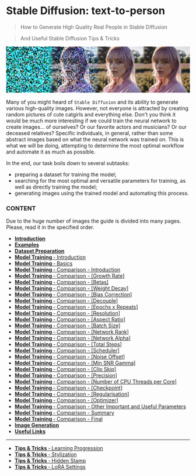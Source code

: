 # Stable Diffusion: text-to-person

> How to Generate High Quality Real People in Stable Diffusion

> And Useful Stable Diffusion Tips & Tricks

![Introduction.jpg](https://github.com/InfluxOW/Stable-Diffusion-Text-To-Person/blob/master/Images/Introduction.jpg)

Many of you might heard of `Stable Diffusion` and its ability to generate various high-quality images. However, not everyone is attracted by creating random pictures of cute catgirls and everything else. Don't you think it would be much more interesting if we could train the neural network to create images... of ourselves? Or our favorite actors and musicians? Or our deceased relatives? Specific individuals, in general, rather than some abstract images based on what the neural network was trained on. This is what we will be doing, attempting to determine the most optimal workflow and automate it as much as possible.

In the end, our task boils down to several subtasks:

- preparing a dataset for training the model;
- searching for the most optimal and versatile parameters for training, as well as directly training the model;
- generating images using the trained model and automating this process.

### CONTENT

Due to the huge number of images the guide is divided into many pages. Please, read it in the specified order.

* [**Introduction**](../../wiki/Home)
* [**Examples**](../../wiki/Examples)
* [**Dataset Preparation**](../../wiki/Dataset-Preparation)
* [**Model Training** ‐ Introduction](../../wiki/Model-Training--‐--Introduction)
* [**Model Training** ‐ Basics](../../wiki/Model-Training--‐--Basics)
* [**Model Training** ‐ Comparison - Introduction](../../wiki/Model-Training--‐--Comparison---‐--Introduction)
* [**Model Training** ‐ Comparison - [Growth Rate]](../../wiki/Model-Training--‐--Comparison---‐--%5BGrowth-Rate%5D)
* [**Model Training** ‐ Comparison - [Betas]](../../wiki/Model-Training--‐--Comparison---‐--%5BBetas%5D)
* [**Model Training** ‐ Comparison - [Weight Decay]](../../wiki/Model-Training--‐--Comparison---‐--%5BWeight-Decay%5D)
* [**Model Training** ‐ Comparison - [Bias Correction]](../../wiki/Model-Training--‐--Comparison---‐--%5BBias-Correction%5D)
* [**Model Training** ‐ Comparison - [Decouple]](../../wiki/Model-Training--‐--Comparison---‐--%5BDecouple%5D)
* [**Model Training** ‐ Comparison - [Epochs x Repeats]](../../wiki/Model-Training--‐--Comparison---‐--%5BEpochs-x-Repeats%5D)
* [**Model Training** ‐ Comparison - [Resolution]](../../wiki/Model-Training--‐--Comparison---‐--%5BResolution%5D)
* [**Model Training** ‐ Comparison - [Aspect Ratio]](../../wiki/Model-Training--‐--Comparison---‐--%5BAspect-Ratio%5D)
* [**Model Training** ‐ Comparison - [Batch Size]](../../wiki/Model-Training--‐--Comparison---‐--%5BBatch-Size%5D)
* [**Model Training** ‐ Comparison - [Network Rank]](../../wiki/Model-Training--‐--Comparison---‐--%5BNetwork-Rank%5D)
* [**Model Training** ‐ Comparison - [Network Alpha]](../../wiki/Model-Training--‐--Comparison---‐--%5BNetwork-Alpha%5D)
* [**Model Training** ‐ Comparison - [Total Steps]](../../wiki/Model-Training--‐--Comparison---‐--%5BTotal-Steps%5D)
* [**Model Training** ‐ Comparison - [Scheduler]](../../wiki/Model-Training--‐--Comparison---‐--%5BScheduler%5D)
* [**Model Training** ‐ Comparison - [Noise Offset]](../../wiki/Model-Training--‐--Comparison---‐--%5BNoise-Offset%5D)
* [**Model Training** ‐ Comparison - [Min SNR Gamma]](../../wiki/Model-Training--‐--Comparison---‐--%5BMin-SNR-Gamma%5D)
* [**Model Training** ‐ Comparison - [Clip Skip]](../../wiki/Model-Training--‐--Comparison---‐--%5BClip-Skip%5D)
* [**Model Training** ‐ Comparison - [Precision]](../../wiki/Model-Training--‐--Comparison---‐--%5BPrecision%5D)
* [**Model Training** ‐ Comparison - [Number of CPU Threads per Core]](../../wiki/Model-Training--‐--Comparison---‐--%5BNumber-of-CPU-Threads-per-Core%5D)
* [**Model Training** ‐ Comparison - [Checkpoint]](../../wiki/Model-Training--‐--Comparison---‐--%5BCheckpoint%5D)
* [**Model Training** ‐ Comparison - [Regularisation]](../../wiki/Model-Training--‐--Comparison---‐--%5BRegularisation%5D)
* [**Model Training** ‐ Comparison - [Optimizer]](../../wiki/Model-Training--‐--Comparison---‐--%5BOptimizer%5D)
* [**Model Training** ‐ Comparison - Other Important and Useful Parameters](../../wiki/Model-Training--‐--Comparison---‐--Other-Important-and-Useful-Parameters)
* [**Model Training** ‐ Comparison - Summary](../../wiki/Model-Training--‐--Comparison---‐--Summary)
* [**Model Training** ‐ Comparison - Final](../../wiki/Model-Training--‐--Comparison---‐--Final)
* [**Image Generation**](../../wiki/Image-Generation)
* [**Useful Links**](../../wiki/Useful-Links)

---

* [**Tips & Tricks** ‐ Learning Progression](../../wiki/Tips-&-Tricks--‐--Learning-Progression)
* [**Tips & Tricks** ‐ Stylization](../../wiki/Tips-&-Tricks--‐--Stylization)
* [**Tips & Tricks** ‐ Hidden Stamp](../../wiki/Tips-&-Tricks--‐--Hidden-Stamp)
* [**Tips & Tricks** ‐ LoRA Settings](../../wiki/Tips-&-Tricks--‐--LoRA-Settings)
